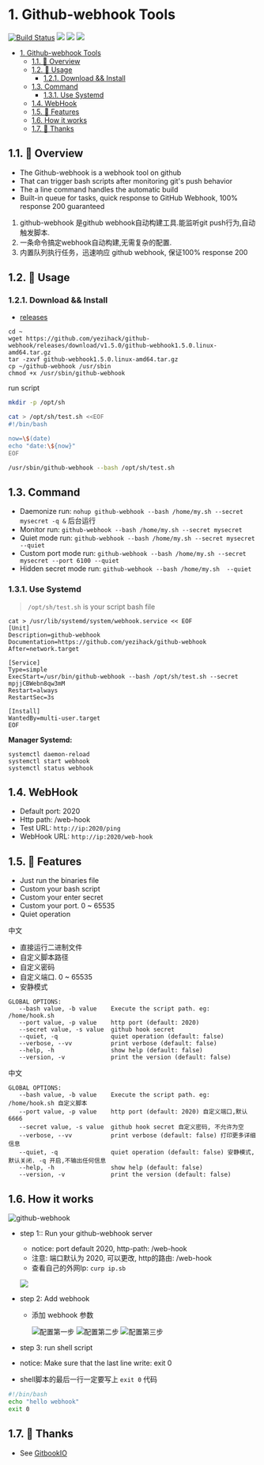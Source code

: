 # 1. Github-webhook Tools

[![Build Status](https://travis-ci.org/yezihack/github-webhook.svg?branch=master)](https://travis-ci.org/yezihack/github-webhook)
[![](https://img.shields.io/github/release/yezihack/github-webhook?style=flat-square)](https://github.com/yezihack/github-webhook/releases)
[![](https://img.shields.io/github/license/yezihack/github-webhook?style=flat-square)](https://github.com/yezihack/github-webhook/blob/master/LICENSE)
![](https://img.shields.io/github/repo-size/yezihack/github-webhook?style=flat-square)

<!-- TOC -->

- [1. Github-webhook Tools](#1-github-webhook-tools)
  - [1.1. 📡 Overview](#11--overview)
  - [1.2. 📜 Usage](#12--usage)
    - [1.2.1. Download && Install](#121-download--install)
  - [1.3. Command](#13-command)
    - [1.3.1. Use Systemd](#131-use-systemd)
  - [1.4. WebHook](#14-webhook)
  - [1.5. 💌 Features](#15--features)
  - [1.6. How it works](#16-how-it-works)
  - [1.7. 👋 Thanks](#17--thanks)

<!-- /TOC -->
## 1.1. 📡 Overview

- The Github-webhook is a webhook tool on github
- That can trigger bash scripts after monitoring git's push behavior
- The a line command handles the automatic build
- Built-in queue for tasks, quick response to GitHub Webhook, 100% response 200 guaranteed

1. github-webhook 是github webhook自动构建工具.能监听git push行为,自动触发脚本.
1. 一条命令搞定webhook自动构建,无需复杂的配置.
1. 内置队列执行任务，迅速响应 github webhook, 保证100% response 200

## 1.2. 📜 Usage

### 1.2.1. Download && Install

- [releases](https://github.com/yezihack/github-webhook/releases)
  
```shell script
cd ~
wget https://github.com/yezihack/github-webhook/releases/download/v1.5.0/github-webhook1.5.0.linux-amd64.tar.gz
tar -zxvf github-webhook1.5.0.linux-amd64.tar.gz
cp ~/github-webhook /usr/sbin
chmod +x /usr/sbin/github-webhook
```

run script

```sh
mkdir -p /opt/sh

cat > /opt/sh/test.sh <<EOF
#!/bin/bash

now=\$(date)
echo "date:\${now}"
EOF

/usr/sbin/github-webhook --bash /opt/sh/test.sh
```

## 1.3. Command

- Daemonize run:  `nohup github-webhook --bash /home/my.sh --secret mysecret -q &`  后台运行
- Monitor run: `github-webhook --bash /home/my.sh --secret mysecret`
- Quiet mode run: `github-webhook --bash /home/my.sh --secret mysecret --quiet`
- Custom port mode run: `github-webhook --bash /home/my.sh --secret mysecret --port 6100 --quiet`
- Hidden secret mode run: `github-webhook --bash /home/my.sh  --quiet`

### 1.3.1. Use Systemd

> `/opt/sh/test.sh` is your script bash file

```shell script
cat > /usr/lib/systemd/system/webhook.service << EOF
[Unit]
Description=github-webhook
Documentation=https://github.com/yezihack/github-webhook
After=network.target
 
[Service]
Type=simple
ExecStart=/usr/bin/github-webhook --bash /opt/sh/test.sh --secret mpjjCBWebn8qw3mM
Restart=always
RestartSec=3s
 
[Install]
WantedBy=multi-user.target
EOF
```

**Manager Systemd:**

```shell script
systemctl daemon-reload
systemctl start webhook
systemctl status webhook
```

## 1.4. WebHook

- Default port: 2020
- Http path: /web-hook
- Test URL: `http://ip:2020/ping`
- WebHook URL: `http://ip:2020/web-hook`

## 1.5. 💌 Features

- Just run the binaries file
- Custom your bash script
- Custom your enter secret
- Custom your port. 0 ~ 65535
- Quiet operation

中文

- 直接运行二进制文件
- 自定义脚本路径
- 自定义密码
- 自定义端口. 0 ~ 65535
- 安静模式

```text
GLOBAL OPTIONS:
   --bash value, -b value    Execute the script path. eg: /home/hook.sh
   --port value, -p value    http port (default: 2020)
   --secret value, -s value  github hook secret
   --quiet, -q               quiet operation (default: false)
   --verbose, --vv           print verbose (default: false)
   --help, -h                show help (default: false)
   --version, -v             print the version (default: false)
```

中文

```text
GLOBAL OPTIONS:
   --bash value, -b value    Execute the script path. eg: /home/hook.sh 自定义脚本
   --port value, -p value    http port (default: 2020) 自定义端口,默认6666
   --secret value, -s value  github hook secret 自定义密码, 不允许为空
   --verbose, --vv           print verbose (default: false) 打印更多详细信息
   --quiet, -q               quiet operation (default: false) 安静模式,默认关闭. -q 开启,不输出任何信息
   --help, -h                show help (default: false) 
   --version, -v             print the version (default: false)

```

## 1.6. How it works

![github-webhook](https://upload-images.jianshu.io/upload_images/13827699-49011566250e8250.png?imageMogr2/auto-orient/strip%7CimageView2/2/w/1240)


- step 1:: Run your github-webhook server

  - notice: port default 2020, http-path: /web-hook
  - 注意: 端口默认为 2020, 可以更改, http的路由: /web-hook
  - 查看自己的外网Ip: `curp ip.sb`

  ![](assets/image-20200422194800401.png)

- step 2: Add webhook
  - 添加 webhook 参数

    ![配置第一步](https://upload-images.jianshu.io/upload_images/13827699-4aa2488f63658de4.png?imageMogr2/auto-orient/strip%7CimageView2/2/w/1240)
    ![配置第二步](https://upload-images.jianshu.io/upload_images/13827699-f3866693a5db8df2.png?imageMogr2/auto-orient/strip%7CimageView2/2/w/1240)
    ![配置第三步](https://upload-images.jianshu.io/upload_images/13827699-09a4de85b8b2b006.png?imageMogr2/auto-orient/strip%7CimageView2/2/w/1240)

- step 3: run shell script
- notice: Make sure that the last line write: exit 0
- shell脚本的最后一行一定要写上 `exit 0` 代码

```bash
#!/bin/bash
echo "hello webhook"
exit 0
```

## 1.7. 👋 Thanks

- See [GitbookIO](https://github.com/GitbookIO/go-github-webhook)
